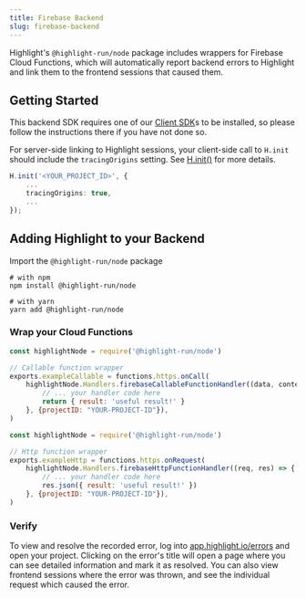 ```yaml
---
title: Firebase Backend
slug: firebase-backend
---
```


Highlight's `@highlight-run/node` package includes wrappers for Firebase Cloud Functions, which will automatically report backend errors to Highlight and link them to the frontend sessions that caused them.

## Getting Started

This backend SDK requires one of our [Client SDK](../1_overview.md#for-your-frontend)s to be installed, so please follow the instructions there if you have not done so.

For server-side linking to Highlight sessions, your client-side call to `H.init` should include the `tracingOrigins` setting. See [H.init()](../../sdk/nodejs.md#Hinit) for more details.

```typescript
H.init('<YOUR_PROJECT_ID>', {
    ...
    tracingOrigins: true,
    ...
});
```

## Adding Highlight to your Backend

Import the `@highlight-run/node` package

```shell
# with npm
npm install @highlight-run/node

# with yarn
yarn add @highlight-run/node
```

### Wrap your Cloud Functions

```javascript
const highlightNode = require('@highlight-run/node')

// Callable function wrapper
exports.exampleCallable = functions.https.onCall(
	highlightNode.Handlers.firebaseCallableFunctionHandler((data, context) => {
		// ... your handler code here
		return { result: 'useful result!' }
	}, {projectID: "YOUR-PROJECT-ID"}),
)
```

```javascript
const highlightNode = require('@highlight-run/node')

// Http function wrapper
exports.exampleHttp = functions.https.onRequest(
	highlightNode.Handlers.firebaseHttpFunctionHandler((req, res) => {
		// ... your handler code here
		res.json({ result: 'useful result!' })
	}, {projectID: "YOUR-PROJECT-ID"}),
)
```

### Verify

To view and resolve the recorded error, log into [app.highlight.io/errors](https://app.highlight.io/errors) and open your project. Clicking on the error's title will open a page where you can see detailed information and mark it as resolved. You can also view frontend sessions where the error was thrown, and see the individual request which caused the error.
